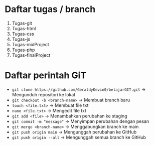 # Daftar tugas / branch
1. Tugas-git
2. Tugas-html
3. Tugas-css
4. Tugas-js
5. Tugas-midProject
6. Tugas-php
7. Tugas-finalProject
# Daftar perintah GiT
- `git clone https://github.com/GeraldyKevin0/belajarGIT.git` → Mengunduh repositori ke lokal
- `git checkout -b <branch-name>` → Membuat branch baru
- `touch <file.txt>` → Membuat file txt
- `nano <file.txt>` → Mengedit file txt
- `git add <file>` → Menambahkan perubahan ke staging
- `git commit -m "message"` → Menyimpan perubahan dengan pesan
- `git merge <branch-name>` → Menggabungkan branch ke main
- `git push origin main` → Mengunggah perubahan ke GitHub
- `git push origin --all` → Mengunggah semua branch ke GitHub

